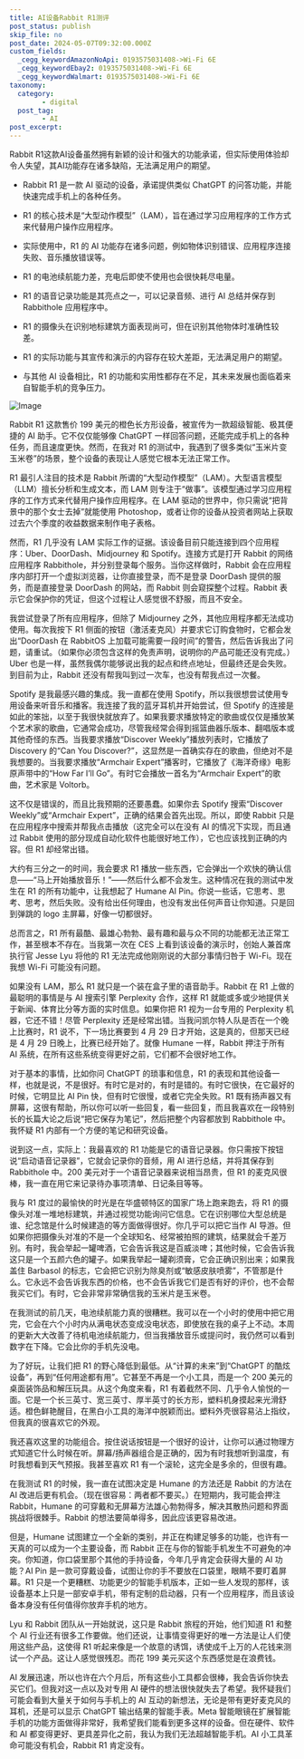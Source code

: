```yaml
---
title: AI设备Rabbit R1测评
post_status: publish
skip_file: no
post_date: 2024-05-07T09:32:00.000Z
custom_fields:
  _cegg_keywordAmazonNoApi: 0193575031408->Wi-Fi 6E
  _cegg_keywordEbay2: 0193575031408->Wi-Fi 6E
  _cegg_keywordWalmart: 0193575031408->Wi-Fi 6E
taxonomy:
  category:
        - digital
  post_tag:
        - AI
post_excerpt: 
---
```

Rabbit R1这款AI设备虽然拥有新颖的设计和强大的功能承诺，但实际使用体验却令人失望，其AI功能存在诸多缺陷，无法满足用户的期望。

* Rabbit R1 是一款 AI 驱动的设备，承诺提供类似 ChatGPT 的问答功能，并能快速完成手机上的各种任务。

* R1 的核心技术是“大型动作模型”（LAM），旨在通过学习应用程序的工作方式来代替用户操作应用程序。

* 实际使用中，R1 的 AI 功能存在诸多问题，例如物体识别错误、应用程序连接失败、音乐播放错误等。

* R1 的电池续航能力差，充电后即使不使用也会很快耗尽电量。

* R1 的语音记录功能是其亮点之一，可以记录音频、进行 AI 总结并保存到 Rabbithole 应用程序中。

* R1 的摄像头在识别地标建筑方面表现尚可，但在识别其他物体时准确性较差。

* R1 的实际功能与其宣传和演示的内容存在较大差距，无法满足用户的期望。

* 与其他 AI 设备相比，R1 的功能和实用性都存在不足，其未来发展也面临着来自智能手机的竞争压力。

![Image](https://rabbit.lotofcarrots.com/media/home/os/r1-interface.desktop.jpg)

Rabbit R1 这款售价 199 美元的橙色长方形设备，被宣传为一款超级智能、极其便捷的 AI 助手。它不仅仅能够像 ChatGPT 一样回答问题，还能完成手机上的各种任务，而且速度更快。然而，在我对 R1 的测试中，我遇到了很多类似“玉米片变玉米卷”的场景，整个设备的表现让人感觉它根本无法正常工作。

R1 最引人注目的技术是 Rabbit 所谓的“大型动作模型”（LAM）。大型语言模型（LLM）擅长分析和生成文本，而 LAM 则专注于“做事”。该模型通过学习应用程序的工作方式来代替用户操作应用程序。在 LAM 驱动的世界中，你只需说“把背景中的那个女士去掉”就能使用 Photoshop，或者让你的设备从投资者网站上获取过去六个季度的收益数据来制作电子表格。

然而，R1 几乎没有 LAM 实际工作的证据。该设备目前只能连接到四个应用程序：Uber、DoorDash、Midjourney 和 Spotify。连接方式是打开 Rabbit 的网络应用程序 Rabbithole，并分别登录每个服务。当你这样做时，Rabbit 会在应用程序内部打开一个虚拟浏览器，让你直接登录，而不是登录 DoorDash 提供的服务，而是直接登录 DoorDash 的网站，而 Rabbit 则会窥探整个过程。Rabbit 表示它会保护你的凭证，但这个过程让人感觉很不舒服，而且不安全。

我尝试登录了所有应用程序，但除了 Midjourney 之外，其他应用程序都无法成功使用。每次我按下 R1 侧面的按钮（激活麦克风）并要求它订购食物时，它都会发出“DoorDash 在 RabbitOS 上加载可能需要一段时间”的警告，然后告诉我出了问题，请重试。（如果你必须包含这样的免责声明，说明你的产品可能还没有完成。）Uber 也是一样，虽然我偶尔能够说出我的起点和终点地址，但最终还是会失败。到目前为止，Rabbit 还没有帮我叫到过一次车，也没有帮我点过一次餐。

Spotify 是我最感兴趣的集成。我一直都在使用 Spotify，所以我很想尝试使用专用设备来听音乐和播客。我连接了我的蓝牙耳机并开始尝试，但 Spotify 的连接是如此的笨拙，以至于我很快就放弃了。如果我要求播放特定的歌曲或仅仅是播放某个艺术家的歌曲，它通常会成功，尽管我经常会得到摇篮曲器乐版本、翻唱版本或其他奇怪的东西。当我要求播放“Discover Weekly”播放列表时，它播放了 Discovery 的“Can You Discover?”，这显然是一首确实存在的歌曲，但绝对不是我想要的。当我要求播放“Armchair Expert”播客时，它播放了《海洋奇缘》电影原声带中的“How Far I’ll Go”。有时它会播放一首名为“Armchair Expert”的歌曲，艺术家是 Voltorb。

这不仅是错误的，而且比我预期的还要愚蠢。如果你去 Spotify 搜索“Discover Weekly”或“Armchair Expert”，正确的结果会首先出现。所以，即使 Rabbit 只是在应用程序中搜索并帮我点击播放（这完全可以在没有 AI 的情况下实现，而且通过 Rabbit 使用的部分现成自动化软件也能很好地工作），它也应该找到正确的内容。但 R1 却经常出错。

大约有三分之一的时间，我会要求 R1 播放一些东西，它会弹出一个欢快的确认信息——“马上开始播放音乐！”——然后什么都不会发生。这种情况在我的测试中发生在 R1 的所有功能中，让我想起了 Humane AI Pin。你说一些话，它思考、思考、思考，然后失败。没有给出任何理由，也没有发出任何声音让你知道。只是回到弹跳的 logo 主屏幕，好像一切都很好。

总而言之，R1 所有最酷、最雄心勃勃、最有趣和最与众不同的功能都无法正常工作，甚至根本不存在。当我第一次在 CES 上看到该设备的演示时，创始人兼首席执行官 Jesse Lyu 将他的 R1 无法完成他刚刚说的大部分事情归咎于 Wi-Fi。现在我想 Wi-Fi 可能没有问题。

如果没有 LAM，那么 R1 就只是一个装在盒子里的语音助手。Rabbit 在 R1 上做的最聪明的事情是与 AI 搜索引擎 Perplexity 合作，这样 R1 就能或多或少地提供关于新闻、体育比分等方面的实时信息。如果你把 R1 视为一台专用的 Perplexity 机器，它还不错！尽管 Perplexity 还是经常出错。当我问凯尔特人队是否在一个晚上比赛时，R1 说不，下一场比赛要到 4 月 29 日才开始，这是真的，但那天已经是 4 月 29 日晚上，比赛已经开始了。就像 Humane 一样，Rabbit 押注于所有 AI 系统，在所有这些系统变得更好之前，它们都不会很好地工作。

对于基本的事情，比如你问 ChatGPT 的琐事和信息，R1 的表现和其他设备一样，也就是说，不是很好。有时它是对的，有时是错的。有时它很快，在它最好的时候，它明显比 AI Pin 快，但有时它很慢，或者它完全失败。R1 既有扬声器又有屏幕，这很有帮助，所以你可以听一些回复，看一些回复，而且我喜欢在一段特别长的长篇大论之后说“把它保存为笔记”，然后把整个内容都放到 Rabbithole 中。我怀疑 R1 内部有一个方便的笔记和研究设备。

说到这一点，实际上：我最喜欢的 R1 功能是它的语音记录器。你只需按下按钮说“启动语音记录器”，它就会记录你的音频，用 AI 进行总结，并将其保存到 Rabbithole 中。200 美元对于一个语音记录器来说相当昂贵，但 R1 的麦克风很棒，我一直在用它来记录待办事项清单、日记条目等等。

我与 R1 度过的最愉快的时光是在华盛顿特区的国家广场上跑来跑去，将 R1 的摄像头对准一堆地标建筑，并通过视觉功能询问它信息。它在识别哪位大型总统是谁、纪念馆是什么时候建造的等方面做得很好。你几乎可以把它当作 AI 导游。但如果你把摄像头对准的不是一个全球知名、经常被拍照的建筑，结果就会千差万别。有时，我会举起一罐啤酒，它会告诉我这是百威淡啤；其他时候，它会告诉我这只是一个五颜六色的罐子。如果我举起一罐剃须膏，它会正确识别出来；如果我盖住 Barbasol 的标志，它会把它识别为除臭剂或“敏感皮肤喷雾”，不管那是什么。它永远不会告诉我东西的价格，也不会告诉我它们是否有好的评价，也不会帮我买它们。有时，它会非常非常确信我的玉米片是玉米卷。

在我测试的前几天，电池续航能力真的很糟糕。我可以在一个小时的使用中把它用完，它会在六个小时内从满电状态变成没电状态，即使放在我的桌子上不动。本周的更新大大改善了待机电池续航能力，但当我播放音乐或提问时，我仍然可以看到数字在下降。它会比你的手机先没电。

为了好玩，让我们把 R1 的野心降低到最低。从“计算的未来”到“ChatGPT 的酷炫设备”，再到“任何用途都有用”。它甚至不再是一个小工具，而是一个 200 美元的桌面装饰品和解压玩具。从这个角度来看，R1 有着截然不同、几乎令人愉悦的一面。它是一个长三英寸、宽三英寸、厚半英寸的长方形，塑料机身摸起来光滑舒适。橙色鲜艳醒目，在黑白小工具的海洋中脱颖而出。塑料外壳很容易沾上指纹，但我真的很喜欢它的外观。

我还喜欢这里的功能组合。按住说话按钮是一个很好的设计，让你可以通过物理方式知道它什么时候在听。屏幕/扬声器组合是正确的，因为有时我想听到温度，有时我想看到天气预报。我甚至喜欢 R1 有一个滚轮，这完全是多余的，但很有趣。

在我测试 R1 的时候，我一直在试图决定是 Humane 的方法还是 Rabbit 的方法在 AI 改进后更有机会。（现在很容易：两者都不要买。）在短期内，我可能会押注 Rabbit，Humane 的可穿戴和无屏幕方法雄心勃勃得多，解决其散热问题和界面挑战将很棘手。Rabbit 的想法要简单得多，因此应该更容易改进。

但是，Humane 试图建立一个全新的类别，并正在构建足够多的功能，也许有一天真的可以成为一个主要设备，而 Rabbit 正在与你的智能手机发生不可避免的冲突。你知道，你口袋里那个其他的手持设备，今年几乎肯定会获得大量的 AI 功能？AI Pin 是一款可穿戴设备，试图让你的手不要放在口袋里，眼睛不要盯着屏幕。R1 只是一个更糟糕、功能更少的智能手机版本，正如一些人发现的那样，该设备基本上只是一部安卓手机，带有定制的启动器，只有一个应用程序，而且该设备本身没有任何值得你放弃手机的地方。

Lyu 和 Rabbit 团队从一开始就说，这只是 Rabbit 旅程的开始，他们知道 R1 和整个 AI 行业还有很多工作要做。他们还说，让事情变得更好的唯一方法是让人们使用这些产品，这使得 R1 听起来像是一个故意的诱饵，诱使成千上万的人花钱来测试一个产品。这让人感觉很残忍。而花 199 美元买这个东西感觉是在浪费钱。

AI 发展迅速，所以也许在六个月后，所有这些小工具都会很棒，我会告诉你快去买它们。但我对这一点以及对专用 AI 硬件的想法很快就失去了希望。我怀疑我们可能会看到大量关于如何与手机上的 AI 互动的新想法，无论是带有更好麦克风的耳机，还是可以显示 ChatGPT 输出结果的智能手表。Meta 智能眼镜在扩展智能手机的功能方面做得非常好，我希望我们能看到更多这样的设备。但在硬件、软件和 AI 都变得更好、更具差异化之前，我认为我们无法超越智能手机。AI 小工具革命可能没有机会，Rabbit R1 肯定没有。